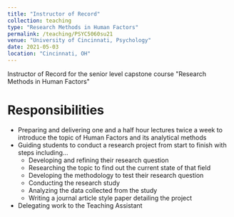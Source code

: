 ```yaml
---
title: "Instructor of Record"
collection: teaching
type: "Research Methods in Human Factors"
permalink: /teaching/PSYC5060su21
venue: "University of Cincinnati, Psychology"
date: 2021-05-03
location: "Cincinnati, OH"
---
```


Instructor of Record for the senior level capstone course "Research Methods in Human Factors"

Responsibilities
======
* Preparing and delivering one and a half hour lectures twice a week to introduce the topic of Human Factors and its analytical methods
* Guiding students to conduct a research project from start to finish with steps including...
    * Developing and refining their research question
    * Researching the topic to find out the current state of that field
    * Developing the methodology to test their research question
    * Conducting the research study
    * Analyzing the data collected from the study
    * Writing a journal article style paper detailing the project
* Delegating work to the Teaching Assistant